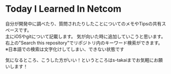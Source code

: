 Today I Learned In Netcom
===================
自分が開発中に調べたり、質問されたりしたことについてのメモやTipsの共有スペースです。  
主にiOSやgitについて記載します。
気が向いた時に追加していこうと思います。
右上の"Search this repository"でリポジトリ内のキーワード検索ができます。
※日本語での検索は文字化けしてしまい、できない状態です

気になるところ、こうした方がいい！というところはs-takaiまでお気軽にお願いします！
